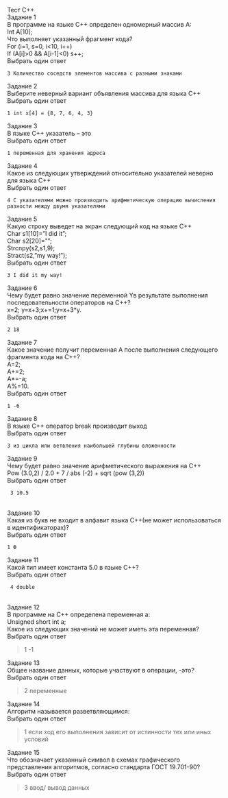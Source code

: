 Тест С++ <br>
Задание 1<br>
В программе на языке С++ определен одномерный массив А:<br>
Int A[10];<br>
Что выполняет указанный фрагмент кода?<br>
For (i=1, s=0, i<10, i++)<br>
If (A[i]>0 && A[i-1]<0) s++;<br>
Выбрать один ответ<br>
```
3 Количество соседств элементов массива с разными знаками
```
Задание 2<br>
Выберите неверный вариант объявления массива для языка С++<br>
Выбрать один ответ<br>
```
1 int x[4] = {8, 7, 6, 4, 3}
```
Задание 3<br>
В языке С++ указатель – это<br>
Выбрать один ответ<br>
```
1 переменная для хранения адреса
```
Задание 4<br>
Какое из следующих утверждений относительно указателей неверно для языка С++<br>
Выбрать один ответ<br>
```
4 С указателями можно производить арифметическую операцию вычисления разности между двумя указателями
```
Задание 5<br>
Какую строку выведет на экран следующий код на языке С++<br>
Char s1[10]=”I did it”;<br>
Char s2[20]=””;<br>
Strcnpy(s2,s1,9);<br>
Stract(s2,”my way!”);<br>
Выбрать один ответ<br>
```
3 I did it my way!
```
Задание 6<br>
Чему будет равно значение переменной Yв результате выполнения последовательности операторов на С++?<br>
x=2; y=x+3;x+=1;y=x+3*y.<br>
Выбрать один ответ<br>
```
2 18
```
Задание 7<br>
Какое значение получит переменная A после выполнения следующего фрагмента кода на С++?<br>
A=2;<br>
A+=2;<br>
A*=-a;<br>
A%=10.<br>
Выбрать один ответ<br>
```
1 -6
```
Задание 8<br>
В языке С++ оператор break производит выход<br>
Выбрать один ответ<br>
```
3 из цикла или ветвления наибольшей глубины вложенности
```
Задание 9<br>
Чему будет равно значение арифметического выражения на С++<br>
Pow (3.0,2) / 2.0 + 7 / abs (-2) + sqrt (pow (3,2))<br>
Выбрать один ответ<br>
```
 3 10.5
```
 <br>
Задание 10<br>
Какая из букв не входит в алфавит языка С++(не может использоваться в идентификаторах)?<br>
Выбрать один ответ<br>
```
1 Ф
```
Задание 11<br>
Какой тип имеет константа 5.0 в языке С++?<br>
Выбрать один ответ<br>
```
 4 double
```
<br>
Задание 12<br>
В программе на С++ определена переменная а:<br>
Unsigned short int a;<br>
Какое из следующих значений не может иметь эта переменная?<br>
Выбрать один ответ<br>

>1 -1

Задание 13<br>
Общее название данных, которые участвуют в операции, -это?<br>
Выбрать один ответ<br>

>2 переменные

Задание 14<br>
Алгоритм называется разветвляющимся:<br>
Выбрать один ответ<br>

>1 если ход его выполнения зависит от истинности тех или иных условий

Задание 15<br>
Что обозначает указанный символ в схемах графического представления алгоритмов, согласно стандарта ГОСТ 19.701-90?<br>
Выбрать один ответ<br>

>3 ввод/ вывод данных

